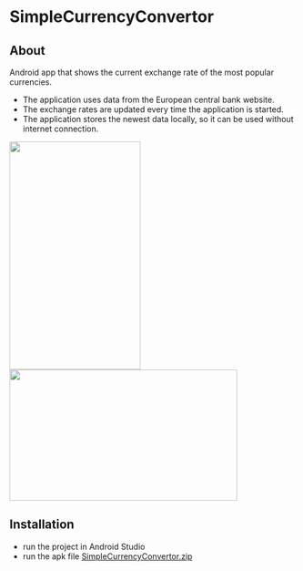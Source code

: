 # SimpleCurrencyConvertor
## About
Android app that shows the current exchange rate of the most popular currencies. 
 - The application uses data from the European central bank website.
 - The exchange rates are updated every time the application is started.
 - The application stores the newest data locally, so it can be used without internet connection.
 
<img src="https://cloud.githubusercontent.com/assets/22866739/22021511/7bbac064-dcc6-11e6-9003-6db2a564bb3c.png" width="230px" height="400px" />
<img src="https://cloud.githubusercontent.com/assets/22866739/22021529/8eb575b0-dcc6-11e6-8487-f40d65bd4fa8.png" width="400px" height="230px" />


## Installation

- run the project in Android Studio
- run the apk file [SimpleCurrencyConvertor.zip](https://github.com/KaloyanBogoslovov/SimpleCurrencyConvertor/files/711146/SimpleCurrencyConvertor.zip)

